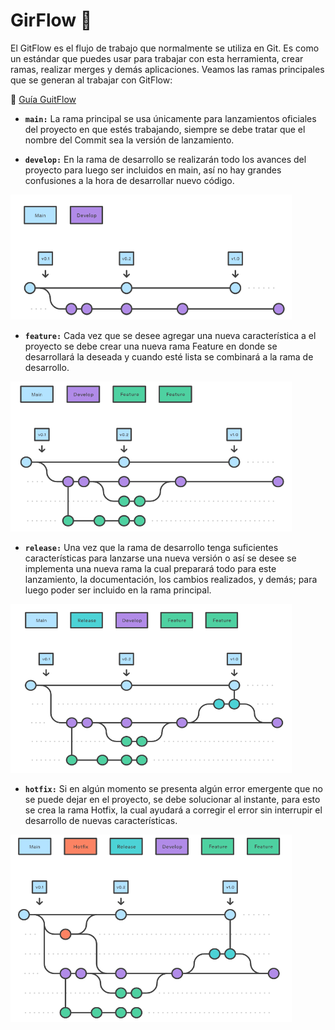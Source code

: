 # GirFlow :ocean:

El GitFlow es el flujo de trabajo que normalmente se utiliza en Git. Es como un estándar que puedes usar para trabajar con esta herramienta, crear ramas, realizar merges y demás aplicaciones. Veamos las ramas principales que se generan al trabajar con GitFlow:

:pushpin: [Guía GuitFlow](https://www.atlassian.com/git/tutorials/comparing-workflows/gitflow-workflow)

- **`main:`** La rama principal se usa únicamente para lanzamientos oficiales del proyecto en que estés trabajando, siempre se debe tratar que el nombre del Commit sea la versión de lanzamiento.

- **`develop:`** En la rama de desarrollo se realizarán todo los avances del proyecto para luego ser incluidos en main, así no hay grandes confusiones a la hora de desarrollar nuevo código.

<img src = Images/GitFlow/Main_Develop.png height = 200 width = 450></img>  

- **`feature:`** Cada vez que se desee agregar una nueva característica a el proyecto se debe crear una nueva rama Feature en donde se desarrollará la deseada y cuando esté lista se combinará a la rama de desarrollo.

<img src = Images/GitFlow/Feature.png height = 240 width = 450></img>  

- **`release:`** Una vez que la rama de desarrollo tenga suficientes características para lanzarse una nueva versión o así se desee se implementa una nueva rama la cual preparará todo para este lanzamiento, la documentación, los cambios realizados, y demás; para luego poder ser incluido en la rama principal.

<img src = Images/GitFlow/Release.png height = 270 width = 450></img>  

- **`hotfix:`** Si en algún momento se presenta algún error emergente que no se puede dejar en el proyecto, se debe solucionar al instante, para esto se crea la rama Hotfix, la cual ayudará a corregir el error sin interrupir el desarrollo de nuevas características.

<img src = Images/GitFlow/Hotfix.png height = 300 width = 450></img>  
